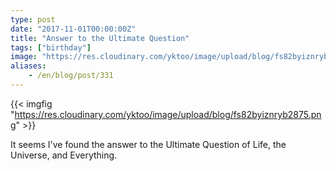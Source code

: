 ```yaml
---
type: post
date: "2017-11-01T00:00:00Z"
title: "Answer to the Ultimate Question"
tags: ["birthday"]
image: "https://res.cloudinary.com/yktoo/image/upload/blog/fs82byiznryb2875.png"
aliases:
    - /en/blog/post/331
---
```


{{< imgfig "https://res.cloudinary.com/yktoo/image/upload/blog/fs82byiznryb2875.png" >}}

It seems I've found the answer to the Ultimate Question of Life, the Universe, and Everything.
